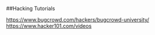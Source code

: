 ##Hacking Tutorials

https://www.bugcrowd.com/hackers/bugcrowd-university/
https://www.hacker101.com/videos


